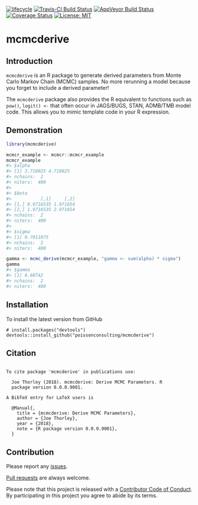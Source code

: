 
<!-- README.md is generated from README.Rmd. Please edit that file -->

[![lifecycle](https://img.shields.io/badge/lifecycle-experimental-orange.svg)](https://www.tidyverse.org/lifecycle/#experimental)
[![Travis-CI Build
Status](https://travis-ci.org/poissonconsulting/mcmcderive.svg?branch=master)](https://travis-ci.org/poissonconsulting/mcmcderive)
[![AppVeyor Build
Status](https://ci.appveyor.com/api/projects/status/github/poissonconsulting/mcmcderive?branch=master&svg=true)](https://ci.appveyor.com/project/poissonconsulting/mcmcderive)
[![Coverage
Status](https://img.shields.io/codecov/c/github/poissonconsulting/mcmcderive/master.svg)](https://codecov.io/github/poissonconsulting/mcmcderive?branch=master)
[![License:
MIT](https://img.shields.io/badge/License-MIT-green.svg)](https://opensource.org/licenses/MIT)

# mcmcderive

## Introduction

`mcmcderive` is an R package to generate derived parameters from Monte
Carlo Markov Chain (MCMC) samples. No more rerunning a model because you
forget to include a derived parameter\!

The `mcmcderive` package also provides the R equivalent to functions
such as `pow()`, `logit() <-` that often occur in JAGS/BUGS, STAN,
ADMB/TMB model code. This allows you to mimic template code in your R
expression.

## Demonstration

``` r
library(mcmcderive)

mcmcr_example <- mcmcr::mcmcr_example
mcmcr_example
#> $alpha
#> [1] 3.718025 4.718025
#> nchains:  2 
#> niters:  400 
#> 
#> $beta
#>           [,1]     [,2]
#> [1,] 0.9716535 1.971654
#> [2,] 1.9716535 2.971654
#> nchains:  2 
#> niters:  400 
#> 
#> $sigma
#> [1] 0.7911975
#> nchains:  2 
#> niters:  400

gamma <- mcmc_derive(mcmcr_example, "gamma <- sum(alpha) * sigma")
gamma
#> $gamma
#> [1] 6.60742
#> nchains:  2 
#> niters:  400
```

## Installation

To install the latest version from GitHub

    # install.packages("devtools")
    devtools::install_github("poissonconsulting/mcmcderive")

## Citation

``` 

To cite package 'mcmcderive' in publications use:

  Joe Thorley (2018). mcmcderive: Derive MCMC Parameters. R
  package version 0.0.0.9001.

A BibTeX entry for LaTeX users is

  @Manual{,
    title = {mcmcderive: Derive MCMC Parameters},
    author = {Joe Thorley},
    year = {2018},
    note = {R package version 0.0.0.9001},
  }
```

## Contribution

Please report any
[issues](https://github.com/poissonconsulting/mcmcderive/issues).

[Pull requests](https://github.com/poissonconsulting/mcmcderive/pulls)
are always welcome.

Please note that this project is released with a [Contributor Code of
Conduct](CONDUCT.md). By participating in this project you agree to
abide by its terms.

